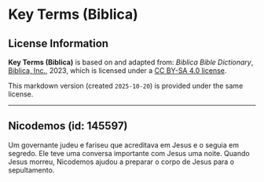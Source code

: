 # Key Terms (Biblica)

## License Information

**Key Terms (Biblica)** is based on and adapted from: _Biblica Bible Dictionary_, [Biblica, Inc.](https://www.biblica.com/), 2023, which is licensed under a [CC BY-SA 4.0 license](https://creativecommons.org/licenses/by-sa/4.0/legalcode.en).

This markdown version (created `2025-10-20`) is provided under the same license.



--------------------------------

## Nicodemos (id: 145597)

Um governante judeu e fariseu que acreditava em Jesus e o seguia em segredo. Ele teve uma conversa importante com Jesus uma noite. Quando Jesus morreu, Nicodemos ajudou a preparar o corpo de Jesus para o sepultamento.



